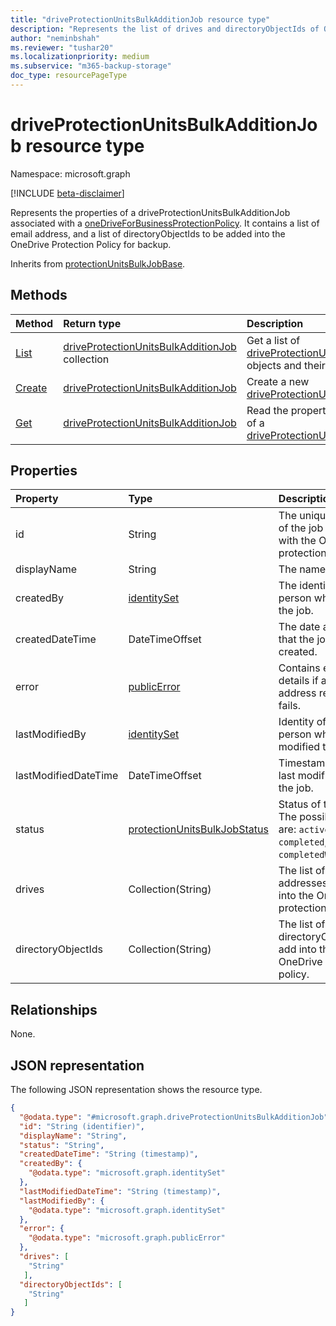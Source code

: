 ```yaml
---
title: "driveProtectionUnitsBulkAdditionJob resource type"
description: "Represents the list of drives and directoryObjectIds of OneDrive users to be added into the corresponding OneDrive Protection Policy."
author: "neminbshah"
ms.reviewer: "tushar20"
ms.localizationpriority: medium
ms.subservice: "m365-backup-storage"
doc_type: resourcePageType
---
```


# driveProtectionUnitsBulkAdditionJob resource type

Namespace: microsoft.graph

[!INCLUDE [beta-disclaimer](../../includes/beta-disclaimer.md)]

Represents the properties of a driveProtectionUnitsBulkAdditionJob associated with a [oneDriveForBusinessProtectionPolicy](../resources/onedriveforbusinessprotectionpolicy.md). It contains a list of email address, and a list of directoryObjectIds to be added into the OneDrive Protection Policy for backup.

Inherits from [protectionUnitsBulkJobBase](../resources/protectionunitsbulkjobbase.md).

## Methods

|Method|Return type|Description|
|:---|:---|:---|
|[List](../api/onedriveforbusinessprotectionpolicy-list-driveprotectionunitsbulkadditionjobs.md)|[driveProtectionUnitsBulkAdditionJob](../resources/driveprotectionunitsbulkadditionjob.md) collection|Get a list of [driveProtectionUnitsBulkAdditionJob](../resources/driveprotectionunitsbulkadditionjob.md) objects and their properties.|
|[Create](../api/driveprotectionunitsbulkadditionjobs-post.md)|[driveProtectionUnitsBulkAdditionJob](../resources/driveprotectionunitsbulkadditionjob.md)|Create a new [driveProtectionUnitsBulkAdditionJob](../resources/driveprotectionunitsbulkadditionjob.md).|
|[Get](../api/driveprotectionunitsbulkadditionjobs-get.md)|[driveProtectionUnitsBulkAdditionJob](../resources/driveprotectionunitsbulkadditionjob.md)|Read the properties and relationships of a [driveProtectionUnitsBulkAdditionJob](../resources/driveprotectionunitsbulkadditionjob.md).|

## Properties

|Property|Type|Description|
|:---|:---|:---|
|id|String|The unique identifier of the job associated with the OneDrive protection policy.|
|displayName|String|The name of the job.|
|createdBy|[identitySet](../resources/identityset.md)|The identity of the person who created the job.|
|createdDateTime|DateTimeOffset|The date and time that the job was created.|
|error|[publicError](../resources/publicerror.md)|Contains error details if any email address resolution fails.|
|lastModifiedBy|[identitySet](../resources/identityset.md)|Identity of the person who last modified the job.|
|lastModifiedDateTime|DateTimeOffset|Timestamp of the last modification to the job.|
|status|[protectionUnitsBulkJobStatus](../resources/protectionunitsbulkjobbase.md#protectionunitsbulkjobstatus-values )|Status of the job. The possible values are: `active`, `completed`, `completedWithErrors`.|
|drives|Collection(String)|The list of email addresses to add into the OneDrive protection policy.|
|directoryObjectIds|Collection(String)|The list of OneDrive directoryObjectIds to add into the OneDrive protection policy.|

## Relationships

None.

## JSON representation

The following JSON representation shows the resource type.
<!-- {
  "blockType": "resource",
  "keyProperty": "id",
  "@odata.type": "microsoft.graph.driveProtectionUnitsBulkAdditionJob",
  "baseType": "microsoft.graph.protectionUnitsBulkJobBase",
  "openType": false
}
-->
``` json
{
  "@odata.type": "#microsoft.graph.driveProtectionUnitsBulkAdditionJob",
  "id": "String (identifier)",
  "displayName": "String",
  "status": "String",
  "createdDateTime": "String (timestamp)",
  "createdBy": {
    "@odata.type": "microsoft.graph.identitySet"
  },
  "lastModifiedDateTime": "String (timestamp)",
  "lastModifiedBy": {
    "@odata.type": "microsoft.graph.identitySet"
  },
  "error": {
    "@odata.type": "microsoft.graph.publicError"
  },
  "drives": [
    "String"
   ],
  "directoryObjectIds": [
    "String"
   ]
}
```
